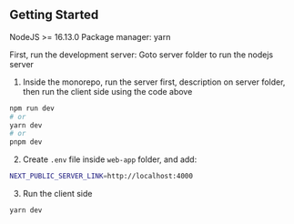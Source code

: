 ## Getting Started

NodeJS >= 16.13.0
Package manager: yarn

First, run the development server: Goto server folder to run the nodejs server

1. Inside the monorepo, run the server first, description on server folder, then run the client side using the code above

```bash
npm run dev
# or
yarn dev
# or
pnpm dev
```

2. Create `.env` file inside `web-app` folder, and add:

```bash
NEXT_PUBLIC_SERVER_LINK=http://localhost:4000
```

3. Run the client side

```bash
yarn dev
```
